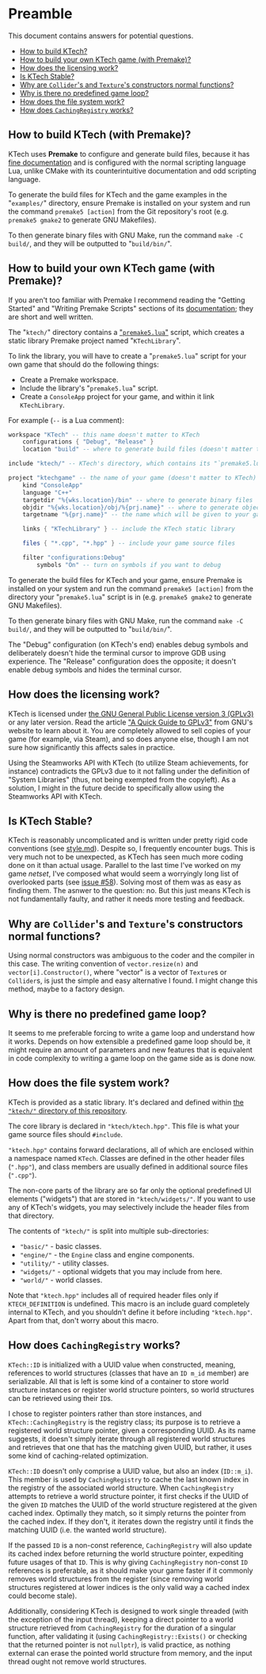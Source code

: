 # Preamble

This document contains answers for potential questions.

- [How to build KTech?](#how-to-build-ktech-with-premake)
- [How to build your own KTech game (with Premake)?](#how-to-build-your-own-ktech-game-with-premake)
- [How does the licensing work?](#how-does-the-licensing-work)
- [Is KTech Stable?](#is-ktech-stable)
- [Why are `Collider`'s and `Texture`'s constructors normal functions?](#why-are-colliders-and-textures-constructors-normal-functions)
- [Why is there no predefined game loop?](#why-is-there-no-predefined-game-loop)
- [How does the file system work?](#how-does-the-file-system-work)
- [How does `CachingRegistry` works?](#how-does-cachingregistry-works)

## How to build KTech (with Premake)?

KTech uses **Premake** to configure and generate build files, because it has [fine documentation](https://premake.github.io/docs/) and is configured with the normal scripting language Lua, unlike CMake with its counterintuitive documentation and odd scripting language.

To generate the build files for KTech and the game examples in the "`examples/`" directory, ensure Premake is installed on your system and run the command `premake5 [action]` from the Git repository's root (e.g. `premake5 gmake2` to generate GNU Makefiles).

To then generate binary files with GNU Make, run the command `make -C build/`, and they will be outputted to "`build/bin/`".

## How to build your own KTech game (with Premake)?

If you aren't too familiar with Premake I recommend reading the "Getting Started" and "Writing Premake Scripts" sections of its [documentation](https://premake.github.io/docs/); they are short and well written.

The "`ktech/`" directory contains a ["`premake5.lua`"](/ktech/premake5.lua) script, which creates a static library Premake project named "`KTechLibrary`".

To link the library, you will have to create a "`premake5.lua`" script for your own game that should do the following things:
- Create a Premake workspace.
- Include the library's "`premake5.lua`" script.
- Create a `ConsoleApp` project for your game, and within it link `KTechLibrary`.

For example (`--` is a Lua comment):

```lua
workspace "KTech" -- this name doesn't matter to KTech
	configurations { "Debug", "Release" }
	location "build" -- where to generate build files (doesn't matter to KTech)

include "ktech/" -- KTech's directory, which contains its "`premake5.lua`" configuration file

project "ktechgame" -- the name of your game (doesn't matter to KTech)
	kind "ConsoleApp"
	language "C++"
	targetdir "%{wks.location}/bin" -- where to generate binary files
	objdir "%{wks.location}/obj/%{prj.name}" -- where to generate object files
	targetname "%{prj.name}" -- the name which will be given to your game's binary file

	links { "KTechLibrary" } -- include the KTech static library

	files { "*.cpp", "*.hpp" } -- include your game source files

	filter "configurations:Debug"
		symbols "On" -- turn on symbols if you want to debug
```

To generate the build files for KTech and your game, ensure Premake is installed on your system and run the command `premake5 [action]` from the directory your "`premake5.lua`" script is in (e.g. `premake5 gmake2` to generate GNU Makefiles).

To then generate binary files with GNU Make, run the command `make -C build/`, and they will be outputted to "`build/bin/`".

The "Debug" configuration (on KTech's end) enables debug symbols and deliberately doesn't hide the terminal cursor to improve GDB using experience. The "Release" configuration does the opposite; it doesn't enable debug symbols and hides the terminal cursor.

## How does the licensing work?

KTech is licensed under [the GNU General Public License version 3 (GPLv3)](https://www.gnu.org/licenses/gpl-3.0.en.html) or any later version. Read the article ["A Quick Guide to GPLv3"](https://www.gnu.org/licenses/quick-guide-gplv3.html) from GNU's website to learn about it. You are completely allowed to sell copies of your game (for example, via Steam), and so does anyone else, though I am not sure how significantly this affects sales in practice.

Using the Steamworks API with KTech (to utilize Steam achievements, for instance) contradicts the GPLv3 due to it not falling under the definition of "System Libraries" (thus, not being exempted from the copyleft). As a solution, I might in the future decide to specifically allow using the Steamworks API with KTech.

## Is KTech Stable?

KTech is reasonably uncomplicated and is written under pretty rigid code conventions (see [style.md](style.md)). Despite so, I frequently encounter bugs. This is very much not to be unexpected, as KTech has seen much more coding done on it than actual usage. Parallel to the last time I've worked on my game _netset_, I've composed what would seem a worryingly long list of overlooked parts (see [issue #58](https://github.com/TheRealKaup/KTech/issues/58)). Solving most of them was as easy as finding them. The asnwer to the question: no. But this just means KTech is not fundamentally faulty, and rather it needs more testing and feedback.

## Why are `Collider`'s and `Texture`'s constructors normal functions?

Using normal constructors was ambiguous to the coder and the compiler in this case. The writing convention of `vector.resize(n)` and `vector[i].Constructor()`, where "vector" is a vector of `Texture`s or `Collider`s, is just the simple and easy alternative I found. I might change this method, maybe to a factory design.

## Why is there no predefined game loop?

It seems to me preferable forcing to write a game loop and understand how it works. Depends on how extensible a predefined game loop should be, it might require an amount of parameters and new features that is equivalent in code complexity to writing a game loop on the game side as is done now.

## How does the file system work?

KTech is provided as a static library. It's declared and defined within [the `"ktech/"` directory of this repository](https://github.com/TheRealKaup/KTech/tree/master/ktech).

The core library is declared in `"ktech/ktech.hpp"`. This file is what your game source files should `#include`.

`"ktech.hpp"` contains forward declarations, all of which are enclosed within a namespace named `KTech`. Classes are defined in the other header files (`".hpp"`), and class members are usually defined in additional source files (`".cpp"`).

The non-core parts of the library are so far only the optional predefined UI elements ("widgets") that are stored in `"ktech/widgets/"`. If you want to use any of KTech's widgets, you may selectively include the header files from that directory.

The contents of `"ktech/"` is split into multiple sub-directories:
- `"basic/"` - basic classes.
- `"engine/"` - the `Engine` class and engine components.
- `"utility/"` - utility classes.
- `"widgets/"` - optional widgets that you may include from here.
- `"world/"` - world classes.

Note that `"ktech.hpp"` includes all of required header files only if `KTECH_DEFINITION` is undefined. This macro is an include guard completely internal to KTech, and you shouldn't define it before including `"ktech.hpp"`. Apart from that, don't worry about this macro.

## How does `CachingRegistry` works?

`KTech::ID` is initialized with a UUID value when constructed, meaning, references to world structures (classes that have an `ID m_id` member) are serializable. All that is left is some kind of a container to store world structure instances or register world structure pointers, so world structures can be retrieved using their `ID`s.

I chose to register pointers rather than store instances, and `KTech::CachingRegistry` is the registry class; its purpose is to retrieve a registered world structure pointer, given a corresponding UUID. As its name suggests, it doesn't simply iterate through all registered world structures and retrieves that one that has the matching given UUID, but rather, it uses some kind of caching-related optimization.

`KTech::ID` doesn't only comprise a UUID value, but also an index (`ID::m_i`). This member is used by `CachingRegistry` to cache the last known index in the registry of the associated world structure. When `CachingRegistry` attempts to retrieve a world structure pointer, it first checks if the UUID of the given `ID` matches the UUID of the world structure registered at the given cached index. Optimally they match, so it simply returns the pointer from the cached index. If they don't, it iterates down the registry until it finds the matching UUID (i.e. the wanted world structure).

If the passed `ID` is a non-const reference, `CachingRegistry` will also update its cached index before returning the world structure pointer, expediting future usages of that `ID`. This is why giving `CachingRegistry` non-const `ID` references is preferable, as it should make your game faster if it commonly removes world structures from the register (since removing world structures registered at lower indices is the only valid way a cached index could become stale).

Additionally, considering KTech is designed to work single threaded (with the exception of the input thread), keeping a direct pointer to a world structure retrieved from `CachingRegistry` for the duration of a singular function, after validating it (using `CachingRegistry::Exists()` or checking that the returned pointer is not `nullptr`), is valid practice, as nothing external can erase the pointed world structure from memory, and the input thread ought not remove world structures.